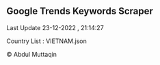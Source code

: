 

## Google Trends Keywords Scraper 
 
Last Update 23-12-2022 , 21:14:27

Country List :
VIETNAM.json



© Abdul Muttaqin 
